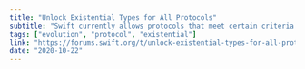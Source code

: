 ```yaml
---
title: "Unlock Existential Types for All Protocols"
subtitle: "Swift currently allows protocols that meet certain criteria to be used as types. Using a protocol in such a way essentially creates an existential type. However, protocols with associated type or self requirements cannot currently be used to create such existential types. This Swift evolution pitch proposes removing this restriction."
tags: ["evolution", "protocol", "existential"]
link: "https://forums.swift.org/t/unlock-existential-types-for-all-protocols/40665/3"
date: "2020-10-22"
---
```

